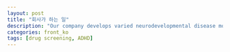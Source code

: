 ```yaml
---
layout: post
title: "회사가 하는 일"
description: "Our company develops varied neurodevelopmental disease models, performs drug efficacy tests through drug screening and conducts two-way consultation on experiments and drugs."
categories: front_ko
tags: [drug screening, ADHD]
---
```

